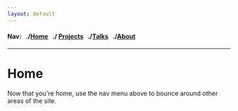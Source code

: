 ```yaml
---
layout: default
---
```

<h4>Nav: &nbsp; ./<a href="/index">Home</a> &nbsp; ./ <a href="/projects">Projects</a> &nbsp; ./<a href="/talks">Talks</a> &nbsp; ./<a href="/about">About</a></h4>
<hr>
<div class="blurb">
	<h1>Home</h1>
	<p>Now that you're home, use the nav menu above to bounce around other areas of the site.</p>
</div>
